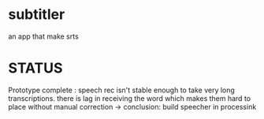 # subtitler
an app that make srts

# STATUS
Prototype complete : speech rec isn't stable enough to take very long transcriptions. there is lag in receiving the word which makes them hard to place without manual correction -> conclusion:  build speecher in processink
